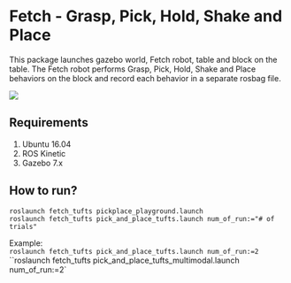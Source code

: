 # Fetch - Grasp, Pick, Hold, Shake and Place

This package launches gazebo world, Fetch robot, table and block on the table. The Fetch robot performs Grasp, Pick, Hold, Shake and Place behaviors on the block and record each behavior in a separate rosbag file.

<img src="pics/Fetch_grasp_pick_hold_shake_place.gif" align="middle">

## Requirements

1. Ubuntu 16.04
2. ROS Kinetic
3. Gazebo 7.x

## How to run?
`roslaunch fetch_tufts pickplace_playground.launch` <br>
`roslaunch fetch_tufts pick_and_place_tufts.launch num_of_run:="# of trials"` <br>

Example: <br>
`roslaunch fetch_tufts pick_and_place_tufts.launch num_of_run:=2`
``roslaunch fetch_tufts pick_and_place_tufts_multimodal.launch num_of_run:=2`


